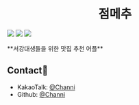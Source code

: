 <h1 align="center">점메추</h1>
<p>
  <img src="https://img.shields.io/badge/python-%233776AB.svg?&style=for-the-badge&logo=python&logoColor=white" />
  <img src="https://img.shields.io/badge/django-%23092E20.svg?&style=for-the-badge&logo=django&logoColor=white" />
  <img src="https://img.shields.io/badge/mysql-%234479A1.svg?&style=for-the-badge&logo=mysql&logoColor=white" />
</p>
**서강대생들을 위한 맛집 추천 어플**




## Contact👤

* KakaoTalk: [@Channi]([https://twitter.com/ThaiiBraga](https://open.kakao.com/o/sm90sjOh))
* Github: [@Channi](https://github.com/channi3714)
